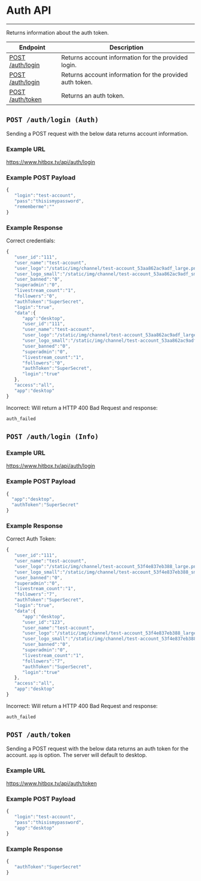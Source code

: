 # Auth API
***

Returns information about the auth token.

| Endpoint | Description |
| ---- | --------------- |
| [POST /auth/login](/auth/login.md#post-authlogin-auth) | Returns account information for the provided login. |
| [POST /auth/login](/auth/login.md#post-authlogin-info) | Returns account information for the provided auth token. |
| [POST /auth/token](/auth/login.md#post-authtoken) | Returns an auth token.

## `POST /auth/login (Auth)`

Sending a POST request with the below data returns account information.

### Example URL

https://www.hitbox.tv/api/auth/login

### Example POST Payload

```javascript
{
   "login":"test-account",
   "pass":"thisismypassword",
   "rememberme":""
}
```

### Example Response 

Correct credentials:
```javascript
{
   "user_id":"111",
   "user_name":"test-account",
   "user_logo":"/static/img/channel/test-account_53aa862ac9adf_large.png",
   "user_logo_small":"/static/img/channel/test-account_53aa862ac9adf_small.png",
   "user_banned":"0",
   "superadmin":"0",
   "livestream_count":"1",
   "followers":"0",
   "authToken":"SuperSecret",
   "login":"true",
   "data":{
      "app":"desktop",
      "user_id":"111",
      "user_name":"test-account",
      "user_logo":"/static/img/channel/test-account_53aa862ac9adf_large.png",
      "user_logo_small":"/static/img/channel/test-account_53aa862ac9adf_small.png",
      "user_banned":"0",
      "superadmin":"0",
      "livestream_count":"1",
      "followers":"0",
      "authToken":"SuperSecret",
      "login":"true"
   },
   "access":"all",
   "app":"desktop"
}
```

Incorrect:
Will return a HTTP 400 Bad Request and response:

```javascript
auth_failed
```

## `POST /auth/login (Info)`

### Example URL

https://www.hitbox.tv/api/auth/login

### Example POST Payload

```javascript
{
  "app":"desktop",
  "authToken":"SuperSecret"
}
```

### Example Response 

Correct Auth Token:
```javascript
{
   "user_id":"111",
   "user_name":"test-account",
   "user_logo":"/static/img/channel/test-account_53f4e837eb388_large.png",
   "user_logo_small":"/static/img/channel/test-account_53f4e837eb388_small.png",
   "user_banned":"0",
   "superadmin":"0",
   "livestream_count":"1",
   "followers":"7",
   "authToken":"SuperSecret",
   "login":"true",
   "data":{
      "app":"desktop",
      "user_id":"123",
      "user_name":"test-account",
      "user_logo":"/static/img/channel/test-account_53f4e837eb388_large.png",
      "user_logo_small":"/static/img/channel/test-account_53f4e837eb388_small.png",
      "user_banned":"0",
      "superadmin":"0",
      "livestream_count":"1",
      "followers":"7",
      "authToken":"SuperSecret",
      "login":"true"
   },
   "access":"all",
   "app":"desktop"
}
```

Incorrect:
Will return a HTTP 400 Bad Request and response:

```javascript
auth_failed
```

## `POST /auth/token`

Sending a POST request with the below data returns an auth token for the account. `app` is option. The server will default to desktop.

### Example URL

https://www.hitbox.tv/api/auth/token

### Example POST Payload

```javascript
{
   "login":"test-account",
   "pass":"thisismypassword",
   "app":"desktop"
}
```

### Example Response

```javascript
{
   "authToken":"SuperSecret"
}
```
